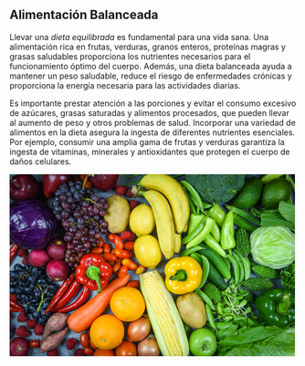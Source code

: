 ## Alimentación Balanceada

Llevar una *dieta equilibrada* es fundamental para una vida sana. Una alimentación rica en frutas, verduras, granos enteros, proteínas magras y grasas saludables proporciona los nutrientes necesarios para el funcionamiento óptimo del cuerpo. Además, una dieta balanceada ayuda a mantener un peso saludable, reduce el riesgo de enfermedades crónicas y proporciona la energía necesaria para las actividades diarias.

Es importante prestar atención a las porciones y evitar el consumo excesivo de azúcares, grasas saturadas y alimentos procesados, que pueden llevar al aumento de peso y otros problemas de salud. Incorporar una variedad de alimentos en la dieta asegura la ingesta de diferentes nutrientes esenciales. Por ejemplo, consumir una amplia gama de frutas y verduras garantiza la ingesta de vitaminas, minerales y antioxidantes que protegen el cuerpo de daños celulares.

![Alimentacion](/imagenes/Alimentacionsaludable.jpg)

